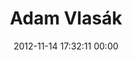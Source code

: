 ---
title: "Adam Vlasák"
date: 2012-11-14 17:32:11 00:00
permalink: /k23
twitter: ""
likes: [1493,16,2117]
id: 1547
gravatar: "http://www.gravatar.com/avatar/3a8b8c1e1c9d0b97c4ce5c3c7a7c48bf"
---